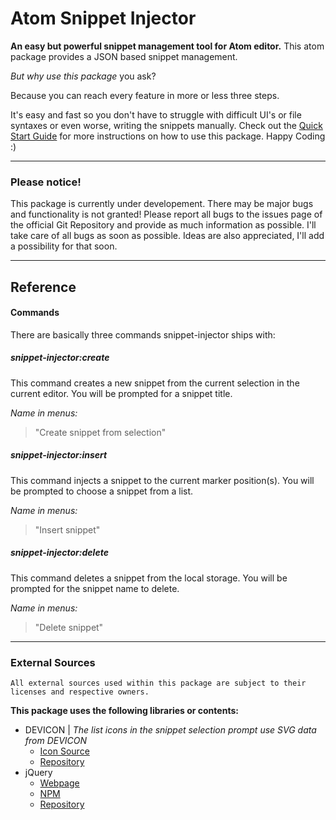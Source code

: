 # Atom Snippet Injector
**An easy but powerful snippet management tool for Atom editor.**
This atom package provides a JSON based snippet management.

*But why use this package* you ask?

Because you can reach every feature in more or less three steps.

It's easy and fast so you don't have to struggle with difficult UI's or file syntaxes or even worse, writing the snippets manually.
Check out the [Quick Start Guide](HOWTO.md#examples) for more instructions on how to use this package.
Happy Coding :)

---

### Please notice!
This package is currently under developement. There may be major bugs and functionality is not granted!
Please report all bugs to the issues page of the official Git Repository and provide as much information as possible.
I'll take care of all bugs as soon as possible. Ideas are also appreciated, I'll add a possibility for that soon.


---

## Reference

#### Commands
There are basically three commands snippet-injector ships with:

##### **snippet-injector:create**
This command creates a new snippet from the current selection in the current editor.
You will be prompted for a snippet title.

*Name in menus:*
> "Create snippet from selection"


##### **snippet-injector:insert**
This command injects a snippet to the current marker position(s).
You will be prompted to choose a snippet from a list.

*Name in menus:*
> "Insert snippet"


##### **snippet-injector:delete**
This command deletes a snippet from the local storage.
You will be prompted for the snippet name to delete.

*Name in menus:*
> "Delete snippet"


---

### External Sources
```
All external sources used within this package are subject to their licenses and respective owners.
```

**This package uses the following libraries or contents:**

- DEVICON | *The list icons in the snippet selection prompt use SVG data from DEVICON*
  - [Icon Source](http://konpa.github.io/devicon/)
  - [Repository](https://github.com/konpa/devicon/)
- jQuery
  - [Webpage](https://jquery.com/)
  - [NPM](https://www.npmjs.com/package/jquery)
  - [Repository](https://github.com/jquery/jquery)

